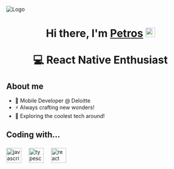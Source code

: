 
![Logo](https://lh3.googleusercontent.com/pw/AP1GczM3QAIBM44OqiEsypToMWBNUqp-s2e3QlJ3nOngZtW5s2iIzniQbjT20eZbXeTK4UnsS3pgn_4kiHSfFOGL2HHTJIXXgt5rLCl2ZFljyskmZQbPllBocfJIQK9jc2ypojcXwa_uPQxTAdk_CFPCPa08uw=w1560-h891-s-no-gm?authuser=0)

<div align="center">
   <h1>Hi there, I'm <a href="https://www.linkedin.com/in/petros-gkourmis/">Petros</a> <img src="https://media.giphy.com/media/hvRJCLFzcasrR4ia7z/giphy.gif" width="25px"> <br> <br>💻 React Native Enthusiast</h1>
   
</div>
                                                          



<h2 align="left">About me</h2>

- 🔭 Mobile Developer @ Deloitte
- ⚡ Always crafting new wonders!
- 💬 Exploring the coolest tech around!


<h2 align="left">Coding with...</h2>

###

<div align="left">
  <img src="https://cdn.jsdelivr.net/gh/devicons/devicon/icons/javascript/javascript-original.svg" height="40" alt="javascript logo"  />
  <img width="12" />
  <img src="https://cdn.jsdelivr.net/gh/devicons/devicon/icons/typescript/typescript-original.svg" height="40" alt="typescript logo"  />
  <img width="12" />
  <img src="https://cdn.jsdelivr.net/gh/devicons/devicon/icons/react/react-original.svg" height="40" alt="react logo"  />
  <img width="12" />
</div>

###
